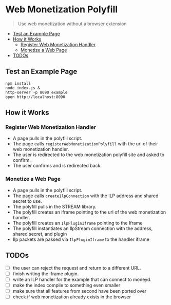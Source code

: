# Web Monetization Polyfill
> Use web monetization without a browser extension

- [Test an Example Page](#test-an-example-page)
- [How it Works](#how-it-works)
  - [Register Web Monetization Handler](#register-web-monetization-handler)
  - [Monetize a Web Page](#monetize-a-web-page)
- [TODOs](#todos)

## Test an Example Page

```
npm install
node index.js &
http-server -p 8090 example
open http://localhost:8090
```

## How it Works

### Register Web Monetization Handler

- A page pulls in the polyfill script.
- The page calls `registerWebMonetizationPolyfill` with the url of their web monetization handler.
- The user is redirected to the web monetization polyfill site and asked to confirm.
- The user confirms and is redirected back.

### Monetize a Web Page

- A page pulls in the polyfill script.
- The page calls `createIlpConnection` with the ILP address and shared secret to use.
- The polyfill pulls in the STREAM library.
- The polyfill creates an iframe pointing to the url of the web monetization handler.
- The polyfill creates an `IlpPluginIframe` pointing to the Iframe
- The polyfill instantiates an IlpStream connection with the address, shared secret, and plugin
- Ilp packets are passed via `IlpPluginIframe` to the handler iframe

## TODOs

- [ ] the user can reject the request and return to a different URL.
- [ ] finish writing the iframe plugin.
- [ ] write an ILP handler for the example that can connect to moneyd.
- [ ] make the index compile to something even smaller
- [ ] make sure that all features from second have been ported over
- [ ] check if web monetization already exists in the browser

